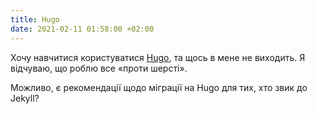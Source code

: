 ```yaml
---
title: Hugo
date: 2021-02-11 01:58:00 +02:00
---
```


Хочу навчитися користуватися [Hugo][1], та щось в мене не виходить. Я відчуваю, що роблю все «проти шерсті».

Можливо, є рекомендації щодо міграції на Hugo для тих, хто звик до Jekyll?

[1]: https://gohugo.io